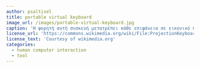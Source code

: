 ```yaml
---
author: psaltisel
title: portable virtual keyboard
image_url: /images/portable-virtual-keyboard.jpg
caption: 'Η φορητή αυτή συσκευή μετατρέπει κάθε επιφάνεια σε εικονικό πληκτρολόγιο, παρέχοντας εύκολη διασύνδεση με κάθε λογής υπολογιστική συσκευή.'
license_url: 'https://commons.wikimedia.org/wiki/File:ProjectionKeyboard_2.jpg'
license_text: 'Courtesy of wikimedia.org'
categories:
  - human computer interaction
  - tool
---
```

